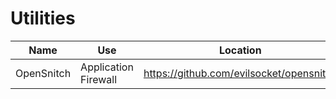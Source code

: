 # Utilities

Name         | Use           | Location
------------ | ------------- | -------------
OpenSnitch   | Application Firewall | https://github.com/evilsocket/opensnitch

